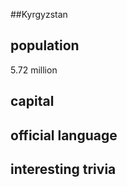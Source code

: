 ##Kyrgyzstan
## population
5.72 million

## capital

 
## official language


## interesting trivia



